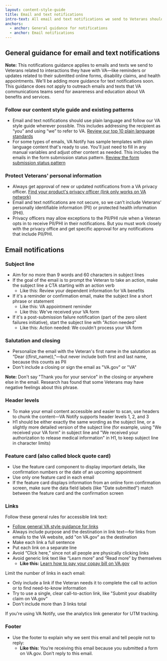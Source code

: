 ```yaml
---
layout: content-style-guide
title: Email and text notifications
intro-text: All email and text notifications we send to Veterans should be trustworthy, actionable, and easy to understand. 
anchors:
  - anchor: General guidance for notifications
  - anchor: Email notifications
---
```


## General guidance for email and text notifications

**Note:** This notifications guidance applies to emails and texts we send to Veterans related to interactions they have with VA—like reminders or updates related to their submitted online forms, disability claims, and health appointments. We'll be adding more guidance for text notifications soon. This guidance does not apply to outreach emails and texts that VA communications teams send for awareness and education about VA benefits and services.

### Follow our content style guide and existing patterns
* Email and text notifications should use plain language and follow our VA style guide wherever possible. This includes addressing the recipient as “you” and using “we” to refer to VA. [Review our top 10 plain language standards](https://design.va.gov/content-style-guide/plain-language/#top-10-va-plain-language-standards)
* For some types of emails, VA Notify has sample templates with plain language content that's ready to use. You'll just need to fill in any manual variables and adjust other content as needed. This includes the emails in the form submission status pattern. [Review the form submission status pattern](https://design.va.gov/patterns/help-users-to/stay-informed-of-their-application-status) 

### Protect Veterans' personal information
* Always get approval of new or updated notifications from a VA privacy officer. 
[Find your product's privacy officer (link only works on VA network)](https://dvagov.sharepoint.com/sites/OITPrivacyHub/SitePages/Privacy-Officer-Locator-Resources.aspx)
* Email and text notifications are not secure, so we can’t include Veterans’ personally identifiable information (PII) or protected health information (PHI).
* Privacy officers may allow exceptions to the PII/PHI rule when a Veteran opts in to receive PII/PHI in their notifications. But you must work closely with the privacy office and get specific approval for any notifications that include PII/PHI.

## Email notifications

### Subject line 

* Aim for no more than 9 words and 60 characters in subject lines
* If the goal of the email is to prompt the Veteran to take an action, make the subject line a CTA starting with an action verb
    * Like this: Review your dependent information for VA benefits
* If it's a reminder or confirmation email, make the subject line a short phrase or statement
    * Like this: VA appointment reminder 
    * Like this: We've received your VA form 
* If it's a post-submission failure notification (part of the zero silent failures initiative), start the subject line with "Action needed"
    * Like this: Action needed: We couldn't process your VA form

### Salutation and closing

* Personalize the email with the Veteran's first name in the salutation as “Dear ((first_name)),"—but never include both first and last name, because this counts as PII
* Don't include a closing or sign the email as "VA.gov" or "VA"

**Note:** Don't say "Thank you for your service" in the closing or anywhere else in the email. Research has found that some Veterans may have negative feelings about this phrase.

### Header levels 

* To make your email content accessible and easier to scan, use headers to chunk the content—VA Notify supports header levels 1, 2, and 3
* H1 should be either exactly the same wording as the subject line, or a slightly more detailed version of the subject line (for example, using "We received your VA form" in subject line and "We received your authorization to release medical information" in H1, to keep subject line in character limits)

### Feature card (also called block quote card)

* Use the feature card component to display important details, like confirmation numbers or the date of an upcoming appointment
* Use only one feature card in each email
* If the feature card displays information from an online form confirmation screen, make sure the data field labels (like "Date submitted") match between the feature card and the confirmation screen

### Links 

Follow these general rules for accessible link text:
* [Follow general VA style guidance for links](https://design.va.gov/content-style-guide/links)
* Always include purpose and the destination in link text—for links from emails to the VA website, add "on VA.gov" as the destination
* Make each link a full sentence
* Put each link on a separate line
* Avoid “Click here,” since not all people are physically clicking links
* Avoid generic link text like “Learn more” and “Read more” by themselves
  * **Like this:** [Learn how to pay your copay bill on VA.gov](https://www.va.gov/health-care/pay-copay-bill/)

Limit the number of links in each email:
* Only include a link if the Veteran needs it to complete the call to action or to find need-to-know information
* Try to use a single, clear call-to-action link, like "Submit your disability claim on VA.gov"
* Don't include more than 3 links total

If you're using VA Notify, use the analytics link generator for UTM tracking. 

### Footer 

* Use the footer to explain why we sent this email and tell people not to reply:
    * **Like this:** You’re receiving this email because you submitted a form on VA.gov. Don’t reply to this email.

